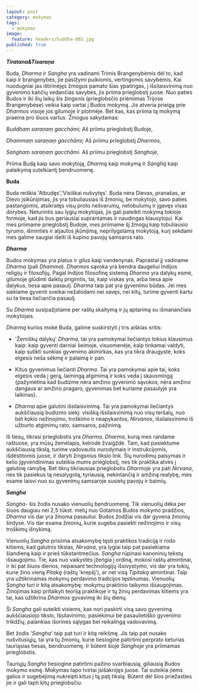 ```yaml
---
layout: post
category: mokymas
tags:
  - mokymas
image:
  feature: headers/buddha-002.jpg
published: true
---
```


**_Tiratana&Tisaraṇa_**

Buda, *Dharma* ir *Sangha* yra vadinami Trimis Brangenybėmis dėl to, kad kaip ir brangenybės, jie pasižymi puikiomis, vertingomis savybėmis. Kai nuodugniai jas ištirinėjęs žmogus pamato šias ypatingas, į išsilaisvinimą nuo gyvenimo kančių vedančias savybes, jis priima prieglobstį juose. Nuo paties Budos ir iki šių laikų šis žingsnis (prieglobsčio priėmimas Trijose  Brangenybėse) veikia kaip vartai į Budos mokymą. Jis atveria prieigą prie *Dharmos* visoje jos gilumoje ir plotmėje. Bet kas, kas priima tą mokymą praeina pro šiuos vartus. Žmogus sakydamas:

*Buddhaṃ saraṇaṃ gacchāmi;*
Aš priimu prieglobstį Budoje,  

*Dhammaṃ saraṇaṃ gacchāmi;*
Aš priimu prieglobstį *Dharmos*,  

*Saṅghaṃ saraṇaṃ gacchāmi.*
Aš priimu prieglobstį *Sanghoje*,  

Priima Budą kaip savo mokytoją, *Dharmą* kaip mokymą ir *Sanghą* kaip palaikymą sutelkiantį bendruomenę.

**Buda**

Buda reiškia 'Atbudęs','Visiškai nušvytęs'. Buda nėra Dievas, pranašas, ar Dievo įsikūnijimas, jis yra tobuliausias iš žmonių, be mokytojo, savo paties pastangomis, atsikratęs visų proto nešvarumų, netobulumų ir įgavęs visas dorybes. Neturintis sau lygių mokytojas, jis gali pateikti mokymą tokioje formoje, kad jis bus geriausiai suprantamas ir naudingas klausytojui. Kai mes priimame prieglobstį Budoje, mes priimame šį žmogų kaip tobuliausio tyrumo, išminties ir atjautos įkūnijimą, neprilygstamą mokytoją, kurį sekdami mes galime saugiai išeiti iš kupino pavojų samsaros rato.

**_Dharma_**

Budos mokymas yra platus ir gilus kaip vandenynas. Paprastai jį vadiname *Dharma* (pali *Dhamma*). *Dharmos* sąvoka yra bendra daugeliui Indijos religijų ir filosofijų. Pagal Indijos filosofinę sistemą *Dharma* yra dalykų esmė, gilumoje glūdinti daiktų prigimtis, tai, kaip viskas yra, arba tiesa apie dalykus, tiesa apie pasaulį. *Dharma* taip pat yra gyvenimo būdas. Jei mes siekiame gyventi sveikai nežalodami nei savęs, nei kitų, turime gyventi kartu su ta tiesa liečiančia pasaulį.

Su *Dharma* susipažįstame per raštų skaitymą ir jų aptarimą su išmanančiais mokytojais.

*Dharmą* kurios mokė Buda, galime suskirstyti į tris aiškias sritis:

* 'Žemiškų dalykų' *Dharma*, tai yra pamokymai liečiantys tokius klausimus kaip: kaip gyventi darniai šeimoje, visuomenėje, kaip tinkamai valdyti, kaip sutikti sunkias gyvenimo akimirkas, kas yra tikra draugystė, koks elgesis neša sėkmę ir palaimą ir pan.

* Kitus gyvenimus liečianti *Dharma*. Tai yra pamokymai apie tai, koks elgesis veda į gerą, laimingą atgimimą ir koks veda į skausmingą {pažymėtina kad budizme nėra amžino gyvenimo sąvokos, nėra amžino dangaus ar amžino pragaro, gyvenimas bet kuriame pasaulyje yra laikinas}.

* *Dharma* apie galutini išsilaisvinimą. Tai yra pamokymai liečiantys aukščiausią budizmo siekį: visišką išsilaisvinimą nuo visų teršalų, nuo bet kokio nežinojimo, troškimo ir neapykantos, *Nirvanos*, išsilaisvinimo iš užburto atgimimų rato, samsaros, pažinimą.

Iš tiesų, tikrasi prieglobstis yra *Dharma*. *Dharma*, kurią mes randame raštuose, yra mūsų žemėlapis, kelrodė žvaigždė. Tam, kad pasiektume aukščiausią tikslą, turime vadovautis nurodymais ir instrukcijomis, išdėstitomis juose, ir daryti žingsnius tikslo link. Šių nurodimų paisymas ir kelio įgyvendinimas suteikia mums prieglobstį, nes tik praktika atves į galutinę ramybę. Bet tikrų tikriausias prieglobstis *Dharmoje* yra pati *Nirvana*, nes tik pasiekus tą nesalygotą, tyriausią, nekintančią ir amžiną realybę, mes esame laisvi nuo su gyvenimų samsaroje susietų pavojų ir baimių.

**_Sangha_**

*Sangha*- šis žodis nusako vienuolių bendruomenę. Tik vienuolių dėka per šiuos daugiau nei 2,5 tūkst. metų nuo Gotamos Budos mokymo pradžios, *Dharma* vis dar yra žinoma pasauliui. Budos žodžiai vis dar gyvena žmonių širdyse. Vis dar esama žmonių, kurie sugeba pasiekti nežinojimo ir visų troškimų išnykimą.

Vienuolių *Sangha* prisiima atsakomybę tęsti praktikos tradiciją ir rodo kitiems, kad galutnis tikslas, *Nirvana*, yra lygiai taip pat pasiekiama šiandieną kaip ir prieš tūkstantmečius. *Sangha* rūpinasi kanoninių tekstų išsaugojimu. Tie, kas nuo vaikystės įžengia į ordiną, mokosi raštų atmintinai, ir iki pat šiuos dienos, nepaisant technologijų išsivystymo, vis dar yra tokių, kurie žino vieną *Pitaką* (raštų 'krepšį'), ar net visą *Tipitaką* atmintinai. Taip yra užtikrinamas mokymų perdavimo tradicijos tęstinumas. Vienuolių *Sangha* turi ir kitą atsakomybę: mokymų praktinio taikymo išsaugojimas. Žinojimas kaip pritaikyti teoriją praktikoje ir tų žinių perdavimas kitiems yra tai, kas užtikrina *Dharmos* gyvavimą iki šių dienų.

Ši *Sangha* gali suteikti visiems, kas nori paskirti visą savo gyvenimą aukščiausiojo tikslo, Išsilavinimo, pasiekimui be pasaulietiško gyvenimo trikdžių, palankias išorines sąlygas bei reikalingą vadovavimą.

Bet žodis '*Sangha*' taip pat turi ir kitą reikšmę. Jis taip pat nusako nušvitusiųjų, tai yra tų žmonių, kurie tiesiogine patirtimi perprato keturias tauriąsias tiesas, bendruomenę. Ir būtent šioje *Sanghoje* yra priimamas prieglobstis.

Tauriųjų *Sangha* tiesiogine patirtimi pažino svarbiausią, giliausią Budos mokymo esmę. Mokymas tapo tvirtai įsišaknijęs juose. Tai suteikia jiems galios ir sugebėjimą nukreipti kitus į tą patį tikslą. Būtent dėl šios priežasties jie ir gali tapti kitų prieglobsčiu.
